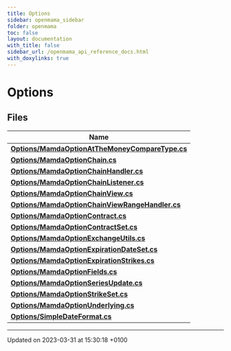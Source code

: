 ```yaml
---
title: Options
sidebar: openmama_sidebar
folder: openmama
toc: false
layout: documentation
with_title: false
sidebar_url: /openmama_api_reference_docs.html
with_doxylinks: true
---
```


# Options



## Files

| Name           |
| -------------- |
| **[Options/MamdaOptionAtTheMoneyCompareType.cs](MamdaOptionAtTheMoneyCompareType_8cs.html#file-mamdaoptionatthemoneycomparetype.cs)**  |
| **[Options/MamdaOptionChain.cs](MamdaOptionChain_8cs.html#file-mamdaoptionchain.cs)**  |
| **[Options/MamdaOptionChainHandler.cs](MamdaOptionChainHandler_8cs.html#file-mamdaoptionchainhandler.cs)**  |
| **[Options/MamdaOptionChainListener.cs](MamdaOptionChainListener_8cs.html#file-mamdaoptionchainlistener.cs)**  |
| **[Options/MamdaOptionChainView.cs](MamdaOptionChainView_8cs.html#file-mamdaoptionchainview.cs)**  |
| **[Options/MamdaOptionChainViewRangeHandler.cs](MamdaOptionChainViewRangeHandler_8cs.html#file-mamdaoptionchainviewrangehandler.cs)**  |
| **[Options/MamdaOptionContract.cs](MamdaOptionContract_8cs.html#file-mamdaoptioncontract.cs)**  |
| **[Options/MamdaOptionContractSet.cs](MamdaOptionContractSet_8cs.html#file-mamdaoptioncontractset.cs)**  |
| **[Options/MamdaOptionExchangeUtils.cs](MamdaOptionExchangeUtils_8cs.html#file-mamdaoptionexchangeutils.cs)**  |
| **[Options/MamdaOptionExpirationDateSet.cs](MamdaOptionExpirationDateSet_8cs.html#file-mamdaoptionexpirationdateset.cs)**  |
| **[Options/MamdaOptionExpirationStrikes.cs](MamdaOptionExpirationStrikes_8cs.html#file-mamdaoptionexpirationstrikes.cs)**  |
| **[Options/MamdaOptionFields.cs](MamdaOptionFields_8cs.html#file-mamdaoptionfields.cs)**  |
| **[Options/MamdaOptionSeriesUpdate.cs](MamdaOptionSeriesUpdate_8cs.html#file-mamdaoptionseriesupdate.cs)**  |
| **[Options/MamdaOptionStrikeSet.cs](MamdaOptionStrikeSet_8cs.html#file-mamdaoptionstrikeset.cs)**  |
| **[Options/MamdaOptionUnderlying.cs](MamdaOptionUnderlying_8cs.html#file-mamdaoptionunderlying.cs)**  |
| **[Options/SimpleDateFormat.cs](SimpleDateFormat_8cs.html#file-simpledateformat.cs)**  |






-------------------------------

Updated on 2023-03-31 at 15:30:18 +0100
